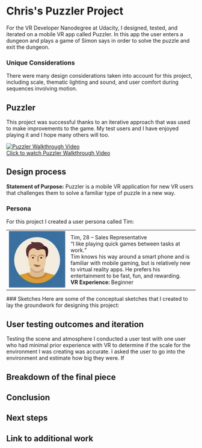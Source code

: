# Chris's Puzzler Project
For the VR Developer Nanodegree at Udacity, I designed, tested, and iterated on a mobile VR app called Puzzler. In this app the user enters a dungeon and plays a game of Simon says in order to solve the puzzle and exit the dungeon.

### Unique Considerations
There were many design considerations taken into account for this project, including scale, thematic lighting and sound, and user comfort during sequences involving motion.

## Puzzler
This project was successful thanks to an iterative approach that was used to make improvements to the game. My test users and I have enjoyed playing it and I hope many others will too.

[<img src="https://i.ytimg.com/vi/RhPmb2DC6qI/2.jpg?time=1481672199766" alt="Puzzler Walkthrough Video" width="560" height="315px"><br>Click to watch Puzzler Walkthrough Video](https://youtu.be/RhPmb2DC6qI "Puzzler Walkthrough Video")

## Design process
**Statement of Purpose:** Puzzler is a mobile VR application for new VR users that challenges them to solve a familiar type of puzzle in a new way.

### Persona
For this project I created a user persona called Tim:
<table><tr><td width=150>
<img src="https://raw.githubusercontent.com/caasted/puzzler/master/images/persona.png" alt="Perona Sketch" style="width: 150px;"/>
</td><td>
Tim, 28 – Sales Representative
<br>“I like playing quick games between tasks at work.”
<br>Tim knows his way around a smart phone and is familiar with mobile gaming, but is relatively new to virtual reality apps. He prefers his entertainment to be fast, fun, and rewarding.
<br><strong>VR Experience:</strong> Beginner
</td></tr></table>
### Sketches
Here are some of the conceptual sketches that I created to lay the groundwork for designing this project:

<SKETCH>

<SKETCH>

## User testing outcomes and iteration

Testing the scene and atmosphere
I conducted a user test with one user who had minimal prior experience with VR to determine if the scale for the environment I was creating was accurate. I asked the user to go into the environment and estimate how big they were. If 

## Breakdown of the final piece


## Conclusion


## Next steps


## Link to additional work
